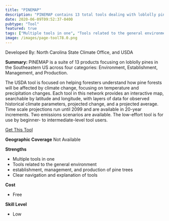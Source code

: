 ```yaml
---
title: "PINEMAP"
description: "PINEMAP contains 13 total tools dealing with loblolly pine trees in Southeastern US across four categories: Environment, Establishment, Management, and Production."
date: 2020-06-09T09:52:37-0400
pubtype: "Tool"
featured: true
tags: ["Multiple tools in one", "Tools related to the general environment", "establishment, management, and production of pine trees", "Clear navigation and explanation of tools"]
image: /images/page-tool78.0.png
---
```

Developed By: North Carolina State Climate Office, and USDA

**Summary:** PINEMAP is a suite of 13 products focusing on loblolly pines in the Southeastern US across four categories: Environment, Establishment, Management, and Production.

The USDA tool is focused on helping foresters understand how pine forests will be affected by climate change, focusing on temperature and precipitation changes. Each tool in this network provides an interactive map, searchable by latitude and longitude, with layers of data for observed historical climate parameters, projected change, and a projected average. Time scale projections run until 2099 and are available in 20-year increments. Two emissions scenarios are available. The low-effort tool is for use by beginner- to intermediate-level tool users.

<a href="https://climate.ncsu.edu/pinemap/" target="_blank">Get This Tool</a>

__**Geographic Coverage**__
Not Available

__**Strengths**__
-  Multiple tools in one
-   Tools related to the general environment
-   establishment, management, and production of pine trees
-  Clear navigation and explanation of tools

__**Cost**__
- Free

__**Skill Level**__
- Low
